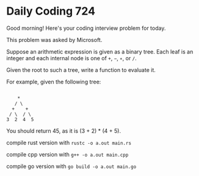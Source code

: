 # Daily Coding 724

Good morning! Here's your coding interview problem for today.

This problem was asked by Microsoft.

Suppose an arithmetic expression is given as a binary tree. Each leaf is an integer and each internal node is one of `+`, `−`, `∗`, or `/`.

Given the root to such a tree, write a function to evaluate it.

For example, given the following tree:

```

    *
   / \
  +    +
 / \  / \
3  2  4  5
``` 

You should return 45, as it is (3 + 2) * (4 + 5).

compile rust version with `rustc -o a.out main.rs`

compile cpp version with `g++ -o a.out main.cpp`

compile go version with `go build -o a.out main.go`